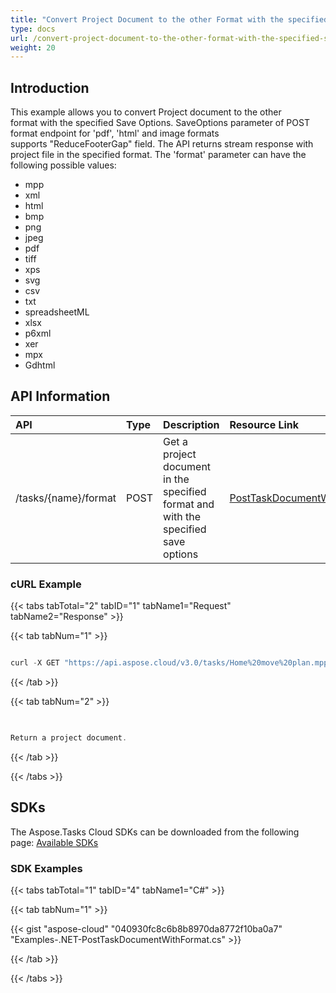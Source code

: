 ```yaml
---
title: "Convert Project Document to the other Format with the specified Save Options"
type: docs
url: /convert-project-document-to-the-other-format-with-the-specified-save-options/
weight: 20
---
```


## **Introduction**
This example allows you to convert Project document to the other format with the specified Save Options. SaveOptions parameter of POST format endpoint for 'pdf', 'html' and image formats supports "ReduceFooterGap" field. The API returns stream response with project file in the specified format. The 'format' parameter can have the following possible values: 

- mpp
- xml
- html
- bmp
- png
- jpeg
- pdf
- tiff
- xps
- svg
- csv
- txt
- spreadsheetML
- xlsx
- p6xml
- xer
- mpx
- Gdhtml
## **API Information**

|**API**|**Type**|**Description**|**Resource Link**|
| :- | :- | :- | :- |
|/tasks/{name}/format|POST|Get a project document in the specified format and with the specified save options|[PostTaskDocumentWithFormat](https://apireference.aspose.cloud/tasks/#/TasksDocument/PostTaskDocumentWithFormat)|
### **cURL Example**
{{< tabs tabTotal="2" tabID="1" tabName1="Request" tabName2="Response" >}}

{{< tab tabNum="1" >}}

```java

curl -X GET "https://api.aspose.cloud/v3.0/tasks/Home%20move%20plan.mpp/format?format=csv&returnAsZipArchive=false" -H "accept: multipart/form-data" -H "x-aspose-client: Containerize.Swagger" -d '{ "TextDelimiter":"Comma", "IncludeHeaders":false, "NonExistingTestProperty":false, "View":{ "Columns":             [{"Type":"GanttChartColumn","Name":"TestColumn1","Property":"Name","Width":120},{"Type":"GanttChartColumn","Name":"TestColumn2","Property":"Duration","Width":120}]}}'

```

{{< /tab >}}

{{< tab tabNum="2" >}}

```java

	
Return a project document.

```

{{< /tab >}}

{{< /tabs >}}
## **SDKs**
The Aspose.Tasks Cloud SDKs can be downloaded from the following page: [Available SDKs](/available-sdks/)
### **SDK Examples**
{{< tabs tabTotal="1" tabID="4" tabName1="C#" >}}

{{< tab tabNum="1" >}}

{{< gist "aspose-cloud" "040930fc8c6b8b8970da8772f10ba0a7" "Examples-.NET-PostTaskDocumentWithFormat.cs" >}}

{{< /tab >}}

{{< /tabs >}}
